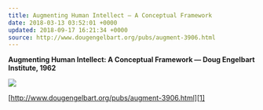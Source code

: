```yaml
---
title: Augmenting Human Intellect – A Conceptual Framework
date: 2018-03-13 03:52:01 +0000
updated: 2018-09-17 16:21:34 +0000
source: http://www.dougengelbart.org/pubs/augment-3906.html
---
```

__Augmenting Human Intellect: A Conceptual Framework — Doug Engelbart__ __Institute, 1962__

![](Augmenting%20Human%20Intellect%3A%20A%20Conceptual%20Framework.html.resources/DE2A037E-4962-4707-8BC7-CCDABFB5F809.png)

[http://www.dougengelbart.org/pubs/augment-3906.html][1]

[1]: http://www.dougengelbart.org/pubs/augment-3906.html